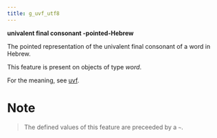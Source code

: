 ```yaml
---
title: g_uvf_utf8
---
```


**univalent final consonant -pointed-Hebrew**


The pointed representation of the univalent final consonant of a word in Hebrew.

This feature is present on objects of type *word*.

For the meaning, see [uvf](uvf).

# Note
> The defined values of this feature are preceeded by a `~`.



